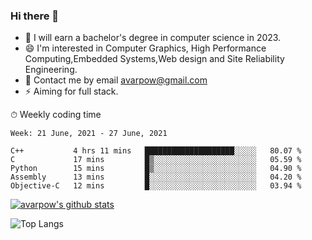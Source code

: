 ### Hi there 👋
<!--I have been a GitHub member for [![Years Badge](https://badges.pufler.dev/years/avarpow)](https://badges.pufler.dev)-->
- 🌱 I will earn a bachelor's degree in computer science in 2023.
- 😄 I'm interested in Computer Graphics, High Performance Computing,Embedded Systems,Web design and Site Reliability Engineering.
- 💬 Contact me by email avarpow@gmail.com
- ⚡ Aiming for full stack.

<!--💻 Coding Activity Logging

[![Commits Badge](https://badges.pufler.dev/commits/weekly/avarpow)](https://badges.pufler.dev)-->

⏱ Weekly coding time
<!--START_SECTION:waka-->
```text
Week: 21 June, 2021 - 27 June, 2021

C++           4 hrs 11 mins   ████████████████████░░░░░   80.07 % 
C             17 mins         █▒░░░░░░░░░░░░░░░░░░░░░░░   05.59 % 
Python        15 mins         █▒░░░░░░░░░░░░░░░░░░░░░░░   04.90 % 
Assembly      13 mins         █░░░░░░░░░░░░░░░░░░░░░░░░   04.20 % 
Objective-C   12 mins         █░░░░░░░░░░░░░░░░░░░░░░░░   03.94 % 
```
<!--END_SECTION:waka-->

[![avarpow's github stats](https://github-readme-stats.vercel.app/api?username=avarpow&count_private=true&show_icons=true&hide=issues&hide_border=true)](https://github.com/anuraghazra/github-readme-stats)

![Top Langs](https://github-readme-stats.vercel.app/api/top-langs/?username=avarpow&layout=compact&hide_border=true) 
<!--[![avarpow's wakatime stats](https://github-readme-stats.vercel.app/api/wakatime?username=avarpow)](https://github.com/anuraghazra/github-readme-stats)-->
